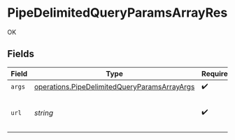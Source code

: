 # PipeDelimitedQueryParamsArrayRes

OK


## Fields

| Field                                                                                                                                                                                                                                                                                                                                                                                                                                                                                          | Type                                                                                                                                                                                                                                                                                                                                                                                                                                                                                           | Required                                                                                                                                                                                                                                                                                                                                                                                                                                                                                       | Description                                                                                                                                                                                                                                                                                                                                                                                                                                                                                    | Example                                                                                                                                                                                                                                                                                                                                                                                                                                                                                        |
| ---------------------------------------------------------------------------------------------------------------------------------------------------------------------------------------------------------------------------------------------------------------------------------------------------------------------------------------------------------------------------------------------------------------------------------------------------------------------------------------------- | ---------------------------------------------------------------------------------------------------------------------------------------------------------------------------------------------------------------------------------------------------------------------------------------------------------------------------------------------------------------------------------------------------------------------------------------------------------------------------------------------- | ---------------------------------------------------------------------------------------------------------------------------------------------------------------------------------------------------------------------------------------------------------------------------------------------------------------------------------------------------------------------------------------------------------------------------------------------------------------------------------------------- | ---------------------------------------------------------------------------------------------------------------------------------------------------------------------------------------------------------------------------------------------------------------------------------------------------------------------------------------------------------------------------------------------------------------------------------------------------------------------------------------------- | ---------------------------------------------------------------------------------------------------------------------------------------------------------------------------------------------------------------------------------------------------------------------------------------------------------------------------------------------------------------------------------------------------------------------------------------------------------------------------------------------- |
| `args`                                                                                                                                                                                                                                                                                                                                                                                                                                                                                         | [operations.PipeDelimitedQueryParamsArrayArgs](../../../sdk/models/operations/pipedelimitedqueryparamsarrayargs.md)                                                                                                                                                                                                                                                                                                                                                                            | :heavy_check_mark:                                                                                                                                                                                                                                                                                                                                                                                                                                                                             | N/A                                                                                                                                                                                                                                                                                                                                                                                                                                                                                            |                                                                                                                                                                                                                                                                                                                                                                                                                                                                                                |
| `url`                                                                                                                                                                                                                                                                                                                                                                                                                                                                                          | *string*                                                                                                                                                                                                                                                                                                                                                                                                                                                                                       | :heavy_check_mark:                                                                                                                                                                                                                                                                                                                                                                                                                                                                             | N/A                                                                                                                                                                                                                                                                                                                                                                                                                                                                                            | http://localhost:35123/anything/queryParams/pipe/array?arrParam=test\|test2&arrParamExploded=1&arrParamExploded=2&mapParam=key1\|val1\|key2\|val2&objParam=any\|any\|bigint\|8821239038968084\|bigintStr\|9223372036854775808\|bool\|true\|boolOpt\|true\|date\|2020-01-01\|dateTime\|2020-01-01T00%3A00%3A00.001Z\|decimal\|3.141592653589793\|decimalStr\|3.14159265358979344719667586\|enum\|one\|float32\|1.1\|float64Str\|1.1\|int\|1\|int32\|1\|int32Enum\|55\|int64Str\|100\|intEnum\|2\|num\|1.1\|str\|test\|strOpt\|testOptional |